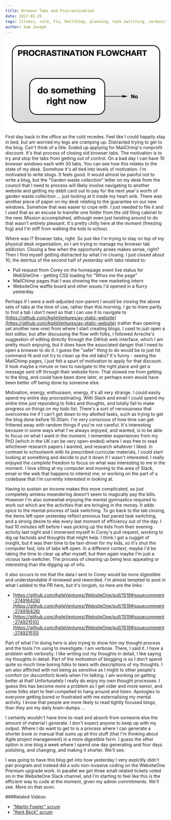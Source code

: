 ```yaml
---
title: Browser Tabs and Procrastination
date: 2017-01-25
tags: illness, cold, flu, MailChimp, planning, task switching, verbosity, communication
author: Sam Joseph
---
```


![procrastination](/images/procrastination.jpg)

First day back in the office as the cold recedes.  Feel like I could happily stay in bed, but am worried my legs are cramping up.  Distracted trying to get to the blog.  Can't think of a title. Ended up applying for MailChimp's nonprofit discount.  It's that process of closing old browser tabs.   The motivation is to try and stop the tabs from getting out of control.  On a bad day I can have 10 browser windows each with 30 tabs.  You can see how this relates to the state of my desk.  Somehow it's all tied into levels of motivation.  I'm motivated to write blogs.  It feels good.  It would almost be painful not to write a blog, but the "Garden waste collection" letter on my desk from the council that I need to process will likely involve navigating to another website and getting my debit card out to pay for the next year's worth of garden waste collection ... just looking at it made my heart sink.  There was another piece of paper on my desk relating to the guarantee on our new windows.  Somehow that was easier to cope with.  I just needed to file it and I used that as an excuse to transfer one folder from the old filing cabinet to the new.   Mission accomplished, although even just twisting around to do that wasn't entirely pleasant.  It's pretty chilly here at the moment (freezing fog) and I'm stiff from walking the kids to school.

Where was I?  Browser tabs, right.  So just like I'm trying to stay on top of my physical desk organisation, so I am trying to manage my browser tab addiction.  Closing a few when the opportunity arises makes sense, right?  Then I find myself getting distracted by what I'm closing.  I just closed about 10, the detritus of the second half of yesterday with tabs related to:

* Pull request from Corey on the homepage event live status for WebSiteOne - getting CSS loading for "Whos me the page"
* MailChimp pages that I was showing the new marketing intern
* WebsiteOne waffle board and other issues I'd opened in a flurry yesterday

Perhaps if I were a well-adjusted non-parent I would be closing the above sets of tabs at the time of use, rather than this morning. I go to them partly to find a tab I don't need so that I can use it to navigate to [https://github.com/AgileVentures/av-static-website](https://github.com/AgileVentures/av-static-website) (rather than opening yet another new one) from where I start creating blogs.  I used to just open a text editor, but after discussing the flow with folks, I followed Arreche's suggestion of editing directly through the GitHub web interface, which I am pretty much enjoying, but it does have the associated danger that I need to open a browser to do it.  I guess the "safer" thing to do would be to just hit command-N and not try to clean up the old tabs?  It's funny - seeing the MailChimp pages, I just felt a spurt of motivation to apply for that discount.  It took maybe a minute or two to navigate to the right place and get a message sent off through their website form.  That slowed me from getting to the blog, and could have been done later, or perhaps even would have been better off being done by someone else.

Motivation, energy, enthusiasm, energy, it's all very strange.  I could easily spend my entire day procrastinating.  With Slack and email I could spend my entire time just reponding to folks and thoughts, and totally fail to make progress on things on my todo list.  There's a sort of nervousness that overcomes me if I can't get down to my allotted tasks, such as trying to get the blog done before 10:30am.  I'm very conscious of how time can get frittered away with random things if you're not careful.  It's interesting because in some ways what I've always enjoyed, and wanted, is to be able to focus on what I want in the moment.  I remember experiences from my PhD (which in the UK can be very open-ended) where I was free to read whichever research papers I wanted, and research whatever I liked.  In contrast to schoolwork with its prescribed curricular materials, I could start looking at something and decide to put it down if I wasn't interested.  I really enjoyed the complete freedom to focus on what was interesting to me in the moment.  I love sitting at my computer and moving to the area of Slack, email or the web that happens to interest me; or working on the part of a codebase that I'm currently interested in looking at.

Having to sustain an income makes this more complicated, as just completely aimless meandering doesn't seem to magically pay the bills.  However I'm also somewhat enjoying the mental gymnastics required to work out which are the activities that are bringing in the money.  It adds spice to the mental process of task switching.  To go back to the tab closing, the items left open yesterday reflect previous fast paced task switching, and a strong desire to eke every last moment of efficiency out of the day.  I had 10 minutes left before I was picking up the kids from their evening activity last night and I immersed myself in Corey's pull request, working to dig up factoids and thoughts that might help.  I think I got a nugget of insight, but it was then time to be taxi-driver for my kids, so it's shut the computer fast, lots of tabs left open.  In a different context, maybe I'd be taking the time to clear up after myself, but then again maybe I'm just a vicious task-switcher.  The process of clearing up being less appealing or interesting than the digging up of info.

It also occurs to me that the data I sent to Corey would be more digestible and understandable if reviewed and reworded.  I'm almost tempted to post in what I added to the PR here, but it's longish, so here are the links:

* [https://github.com/AgileVentures/WebsiteOne/pull/1519#issuecomment-274916426](https://github.com/AgileVentures/WebsiteOne/pull/1519#issuecomment-274916426)
* [https://github.com/AgileVentures/WebsiteOne/pull/1519#issuecomment-274921510](https://github.com/AgileVentures/WebsiteOne/pull/1519#issuecomment-274921510)

Part of what I'm doing here is also trying to show him my thought process and the tools I'm using to investigate.  I am verbose.  There, I said it.  I have a problem with verbosity.  I like writing out my thoughts in detail, I like saying my thoughts in detail.  Part of the motivation of blogging is so I don't spend quite so much time boring folks to tears with descriptions of my thoughts.  I am also afflicted with not being as sensitive as I might to other people's comfort (or discomfort) levels when I'm talking.  I am working on getting better at that!  Unfortunately I really do enjoy my own thought processes.  I guess this has become more a problem as I get older and more senior, and some folks start to feel compelled to hang around and listen.  Apologies to everyone getting bored or frustrated with me externalising my mental activity.  I know that people are more likely to read tightly focused blogs, than they are my daily brain-dumps ...

I certainly wouldn't have time to read and absorb from someone else the amount of material I generate.  I don't expect anyone to keep up with my output.  Where I do want to get to is a process where I can generate a shorter book or manual that sums up all this stuff (that I'm thinking about Agile project management) in a more digestible form.  I guess the other option is one blog a week where I spend one day generating and four days polishing, and changing, and making it shorter.  We'll see.

I was going to have this blog get into how yesterday I very explcitly didn't pair program and instead did a solo non-invasive coding on the WebsiteOne Premium upgrade work.  In parallel we got three small related tickets voted on in the WebsiteOne Slack channel, and I'm starting to feel like this is the efficient way to code at the moment, given my admin commitments.  We'll see.  More on that soon.

###Related Videos:

* ["Martin Fowler" scrum](https://www.youtube.com/watch?v=M599bZzEAkw)
* ["Kent Beck" scrum](https://www.youtube.com/watch?v=li0wQC1LQ3Y)
